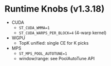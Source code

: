 
# Runtime Knobs (v1.3.18)
- CUDA
  - `ST_CUDA_WMMA=1`
  - `ST_CUDA_WARPS_PER_BLOCK=4` (4-warp kernel)
- WGPU
  - TopK unified: single CE for K picks
- MPS
  - `ST_MPS_POOL_AUTOTUNE=1`
  - window/range: see PoolAutoTune API
